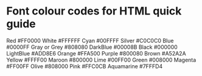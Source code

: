 # Font colour codes for HTML quick guide

Red	#FF0000	
White	#FFFFFF
Cyan	#00FFFF
Silver	#C0C0C0
Blue	#0000FF	
Gray or Grey	#808080
DarkBlue	#00008B	
Black	#000000
LightBlue	#ADD8E6	
Orange	#FFA500
Purple	#800080	
Brown	#A52A2A
Yellow	#FFFF00	
Maroon	#800000
Lime	#00FF00	
Green	#008000
Magenta	#FF00FF	
Olive	#808000
Pink	#FFC0CB	
Aquamarine	#7FFFD4
